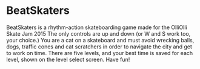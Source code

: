 BeatSkaters
===========

BeatSkaters is a rhythm-action skateboarding game made for the OlliOlli Skate Jam 2015
The only controls are up and down (or W and S work too, your choice.)
You are a cat on a skateboard and must avoid wrecking balls, dogs, traffic cones and cat scratchers in order to navigate the city and get to work on time.
There are five levels, and your best time is saved for each level, shown on the level select screen.
Have fun!